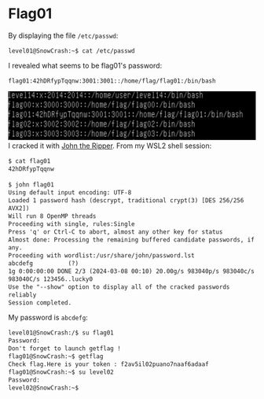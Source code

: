 # Flag01

By displaying the file `/etc/passwd`:
```
level01@SnowCrash:~$ cat /etc/passwd
```
I revealed what seems to be flag01's password:
```
flag01:42hDRfypTqqnw:3001:3001::/home/flag/flag01:/bin/bash
```
![/etc/passwd](./20240306171004.png)
I cracked it with [John the Ripper](https://www.openwall.com/john). From my WSL2 shell session:
```
$ cat flag01
42hDRfypTqqnw

$ john flag01
Using default input encoding: UTF-8
Loaded 1 password hash (descrypt, traditional crypt(3) [DES 256/256 AVX2])
Will run 8 OpenMP threads
Proceeding with single, rules:Single
Press 'q' or Ctrl-C to abort, almost any other key for status
Almost done: Processing the remaining buffered candidate passwords, if any.
Proceeding with wordlist:/usr/share/john/password.lst
abcdefg          (?)
1g 0:00:00:00 DONE 2/3 (2024-03-08 00:10) 20.00g/s 983040p/s 983040c/s 983040C/s 123456..lucky0
Use the "--show" option to display all of the cracked passwords reliably
Session completed.
```
My password is `abcdefg`:
```
level01@SnowCrash:/$ su flag01
Password:
Don't forget to launch getflag !
flag01@SnowCrash:~$ getflag
Check flag.Here is your token : f2av5il02puano7naaf6adaaf
flag01@SnowCrash:~$ su level02
Password:
level02@SnowCrash:~$